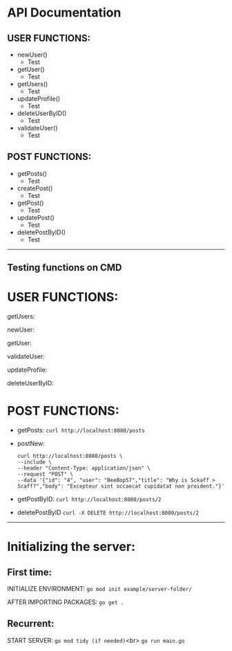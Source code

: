 # API Documentation
## USER FUNCTIONS:
* newUser()
    - Test
* getUser()
    - Test
* getUsers()
    - Test
* updateProfile()
    - Test
* deleteUserByID()
    - Test
* validateUser()
    - Test

## POST FUNCTIONS:
* getPosts()
    - Test
* createPost()
    - Test
* getPost()
    - Test
* updatePost()
    - Test
* deletePostByID()
    - Test

---

## Testing functions on CMD
# USER FUNCTIONS:
getUsers:

newUser:

getUser:

validateUser:

updateProfile:

deleteUserByID:


# POST FUNCTIONS:
- getPosts:
    `curl http://localhost:8080/posts`

- postNew:
    ```
    curl http://localhost:8080/posts \
    --include \
    --header "Content-Type: application/json" \
    --request "POST" \
    --data '{"id": "4", "user": "BeeBop57","title": "Why is Sckaff > Scaff?","body": "Excepteur sint occaecat cupidatat non proident."}'
    ```

- getPostByID:
    `curl http://localhost:8080/posts/2`

- deletePostByID
    `curl -X DELETE http://localhost:8080/posts/2`

---

# Initializing the server:
## First time:
INITIALIZE ENVIRONMENT:
    `go mod init example/server-folder/`

AFTER IMPORTING PACKAGES:
    `go get .`

## Recurrent:
START SERVER:
    `go mod tidy (if needed)`<br\>
    `go run main.go`